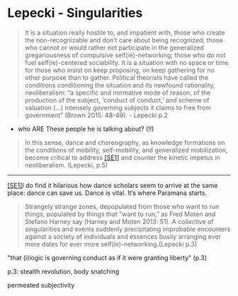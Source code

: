           
# Lepecki - Singularities

> It is a situation really hostile to, and impatient with, those who create the non-recognizable and don’t care about being recognized; those who cannot or would rather not participate in the generalized gregariousness of compulsive self(ie)-networking; those who do not fuel self(ie)-centered sociability. It is a situation with no space or time for those who insist on keep proposing, on keep gathering for no other purpose than to gather. Political theorists have called the conditions conditioning the situation and its newfound rationality, neoliberalism: “a specific and normative mode of reason, of the production of the subject, ‘conduct of conduct,’ and scheme of valuation (...) intensely governing subjects it claims to free from government” (Brown 2015: 48-49). - Lepecki p.2

- who ARE These people he is talking about? (!!)

              

> In this sense, dance and choreography, as knowledge formations on the conditions of mobility, self-mobility, and generalized mobilization, become critical to address [[SE1]](#_msocom_1) and counter the kinetic impetus in neoliberalism. (Lepecki, p.5)

---

 [[SE1]](#_msoanchor_1)I do find it hilarious how dance scholars seem to arrive at the same place: dance can save us. Dance is vital. It’s where Paramana starts.
 
            

> Strangely strange zones, depopulated from those who want to run things, populated by things that "want to run,” as Fred Moten and Stefano Harney say (Harney and Moten 2013: 51). A collective of singularities and events suddenly precipitating improbable encounters against a society of individuals and essences busily arranging ever more dates for ever more self(ie)-networking.(Lepecki p.3)

           

"that (i)logic is governing conduct as if it were granting liberty" (p.3)

p.3: stealth revolution, body snatching

permeated subjectivity